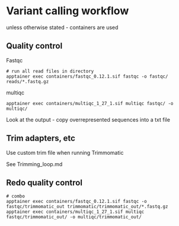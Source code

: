 # Variant calling workflow
unless otherwise stated - containers are used
## Quality control
Fastqc
```{r}
# run all read files in directory
apptainer exec containers/fastqc_0.12.1.sif fastqc -o fastqc/ reads/*.fastq.gz
```
multiqc
```{r}
apptainer exec containers/multiqc_1_27_1.sif multiqc fastqc/ -o multiqc/
```
Look at the output - copy overrepresented sequences into a txt file

## Trim adapters, etc
Use custom trim file when running Trimmomatic

See Trimming_loop.md

## Redo quality control
```{r}
# combo
apptainer exec containers/fastqc_0.12.1.sif fastqc -o fastqc/trimmomatic_out trimmomatic/trimmomatic_out/*.fastq.gz
apptainer exec containers/multiqc_1_27_1.sif multiqc fastqc/trimmomatic_out/ -o multiqc/trimmomatic_out/
```

